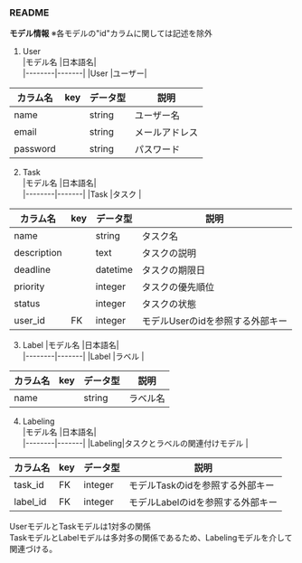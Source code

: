 ### README

**モデル情報**
※各モデルの"id"カラムに関しては記述を除外

1. User  
|モデル名 |日本語名|  
|--------|-------|
|User    |ユーザー|


|カラム名 |key|データ型|説明        |  
|--------|---|------|------------|  
|name    |   |string|ユーザー名    |  
|email   |   |string|メールアドレス|  
|password|   |string|パスワード   |  

2. Task  
|モデル名 |日本語名|  
|--------|-------|
|Task    |タスク  |


|カラム名    |key|データ型  |説明          |  
|-----------|---|--------|--------------|  
|name       |   |string  |タスク名       |  
|description|   |text    |タスクの説明    |  
|deadline   |   |datetime|タスクの期限日  |  
|priority   |   |integer |タスクの優先順位|  
|status     |   |integer |タスクの状態   |  
|user_id    |FK |integer |モデルUserのidを参照する外部キー|  


3. Label
|モデル名 |日本語名|  
|--------|-------|
|Label   |ラベル  |


|カラム名 |key|データ型|説明        |  
|--------|---|------|------------|  
|name    |   |string|ラベル名     |  


4. Labeling  
|モデル名 |日本語名|  
|--------|-------|
|Labeling|タスクとラベルの関連付けモデル  |


|カラム名 |key|データ型|説明        |  
|--------|---|------|------------|  
|task_id |FK |integer|モデルTaskのidを参照する外部キー|
|label_id|FK |integer|モデルLabelのidを参照する外部キー |

UserモデルとTaskモデルは1対多の関係  
TaskモデルとLabelモデルは多対多の関係であるため、Labelingモデルを介して関連づける。  
